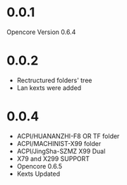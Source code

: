 # 0.0.1

Opencore Version 0.6.4

# 0.0.2

- Rectructured folders' tree
- Lan kexts were added 

# 0.0.4

- ACPI/HUANANZHI-F8 OR TF folder
- ACPI/MACHINIST-X99 folder
- ACPI/JingSha-SZMZ X99 Dual
- X79 and X299 SUPPORT
- Opencore 0.6.5
- Kexts Updated
